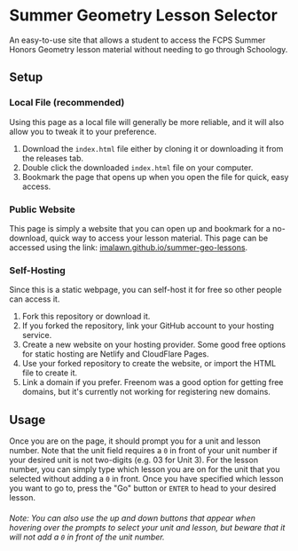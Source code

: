 # Summer Geometry Lesson Selector
An easy-to-use site that allows a student to access the FCPS Summer Honors Geometry lesson material without needing to go through Schoology.
## Setup
### Local File (recommended)
Using this page as a local file will generally be more reliable, and it will also allow you to tweak it to your preference.
1. Download the `index.html` file either by cloning it or downloading it from the releases tab.
2. Double click the downloaded `index.html` file on your computer.
3. Bookmark the page that opens up when you open the file for quick, easy access.
### Public Website
This page is simply a website that you can open up and bookmark for a no-download, quick way to access your lesson material. This page can be accessed using the link: [imalawn.github.io/summer-geo-lessons](https://imalawn.github.io/summer-geo-lessons).
### Self-Hosting
Since this is a static webpage, you can self-host it for free so other people can access it.
1. Fork this repository or download it.
2. If you forked the repository, link your GitHub account to your hosting service.
3. Create a new website on your hosting provider. Some good free options for static hosting are Netlify and CloudFlare Pages.
4. Use your forked repository to create the website, or import the HTML file to create it.
5. Link a domain if you prefer. Freenom was a good option for getting free domains, but it's currently not working for registering new domains.
## Usage
Once you are on the page, it should prompt you for a unit and lesson number. Note that the unit field requires a `0` in front of your unit number if your desired unit is not two-digits (e.g. 03 for Unit 3). For the lesson number, you can simply type which lesson you are on for the unit that you selected without adding a `0` in front. Once you have specified which lesson you want to go to, press the "Go" button or `ENTER` to head to your desired lesson.
###### Note: You can also use the up and down buttons that appear when hovering over the prompts to select your unit and lesson, but beware that it will not add a `0` in front of the unit number.
